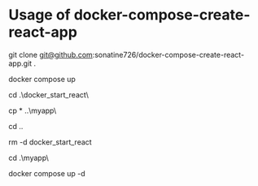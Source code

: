 # Usage of docker-compose-create-react-app

git clone git@github.com:sonatine726/docker-compose-create-react-app.git .

docker compose up

cd .\docker_start_react\

cp * ..\myapp\

cd ..

rm -d docker_start_react

cd .\myapp\

docker compose up -d
